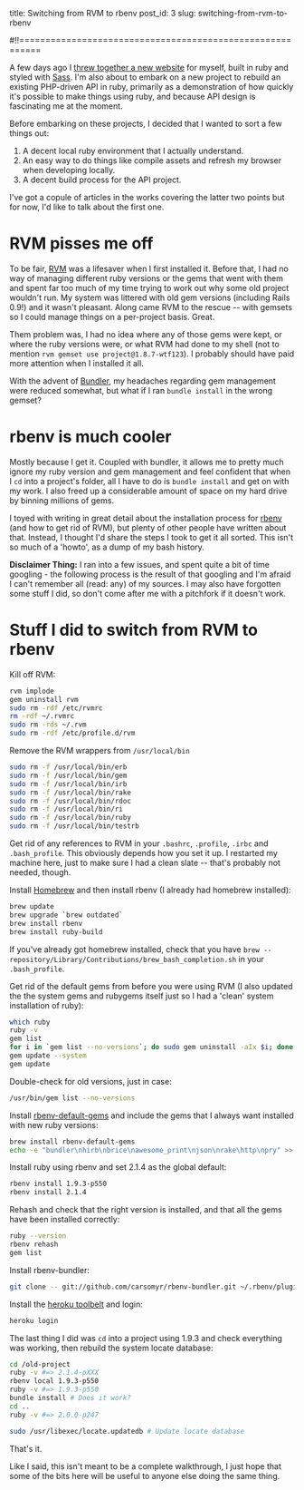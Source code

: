 title: Switching from RVM to rbenv
post_id: 3
slug: switching-from-rvm-to-rbenv

#!!==========================================================

A few days ago I [threw together a new website](http://me.dasmith.co.uk/articles/new-job-new-website-131002) for myself, built in ruby and styled with [Sass](http://sass-lang.com/). I'm also about to embark on a new project to rebuild an existing PHP-driven API in ruby, primarily as a demonstration of how quickly it's possible to make things using ruby, and because API design is fascinating me at the moment.

Before embarking on these projects, I decided that I wanted to sort a few things out:

1. A decent local ruby environment that I actually understand.
2. An easy way to do things like compile assets and refresh my browser when developing locally.
3. A decent build process for the API project.

I've got a copule of articles in the works covering the latter two points but for now, I'd like to talk about the first one.

# RVM pisses me off

To be fair, [RVM](https://github.com/wayneeseguin/rvm) was a lifesaver when I first installed it. Before that, I had no way of managing different ruby versions or the gems that went with them and spent far too much of my time trying to work out why some old project wouldn't run. My system was littered with old gem versions (including Rails 0.9!) and it wasn't pleasant. Along came RVM to the rescue -- with gemsets so I could manage things on a per-project basis. Great.

Them problem was, I had no idea where any of those gems were kept, or where the ruby versions were, or what RVM had done to my shell (not to mention `rvm gemset use project@1.8.7-wtf123`). I probably should have paid more attention when I installed it all.

With the advent of [Bundler](http://bundler.io/), my headaches regarding gem management were reduced somewhat, but what if I ran `bundle install` in the wrong gemset?

# rbenv is much cooler

Mostly because I get it. Coupled with bundler, it allows me to pretty much ignore my ruby version and gem management and feel confident that when I `cd` into a project's folder, all I have to do is `bundle install` and get on with my work. I also freed up a considerable amount of space on my hard drive by binning millions of gems.

I toyed with writing in great detail about the installation process for [rbenv](https://github.com/sstephenson/rbenv) (and how to get rid of RVM), but plenty of other people have written about that. Instead, I thought I'd share the steps I took to get it all sorted. This isn't so much of a 'howto', as a dump of my bash history.

**Disclaimer Thing:** I ran into a few issues, and spent quite a bit of time googling - the following process is the result of that googling and I'm afraid I can't remember all (read: any) of my sources. I may also have forgotten some stuff I did, so don't come after me with a pitchfork if it doesn't work.

# Stuff I did to switch from RVM to rbenv

Kill off RVM:

````bash
rvm implode
gem uninstall rvm
sudo rm -rdf /etc/rvmrc
rm -rdf ~/.rvmrc
sudo rm -rds ~/.rvm
sudo rm -rdf /etc/profile.d/rvm
````

Remove the RVM wrappers from `/usr/local/bin`

````bash
sudo rm -f /usr/local/bin/erb
sudo rm -f /usr/local/bin/gem
sudo rm -f /usr/local/bin/irb
sudo rm -f /usr/local/bin/rake
sudo rm -f /usr/local/bin/rdoc
sudo rm -f /usr/local/bin/ri
sudo rm -f /usr/local/bin/ruby
sudo rm -f /usr/local/bin/testrb
````

Get rid of any references to RVM in your `.bashrc`, `.profile`, `.irbc` and `.bash_profile`. This obviously depends how you set it up. I restarted my machine here, just to make sure I had a clean slate -- that's probably not needed, though.

Install [Homebrew](http://brew.sh/) and then install rbenv (I already had homebrew installed):

````bash
brew update
brew upgrade `brew outdated`
brew install rbenv
brew install ruby-build
````

If you've already got homebrew installed, check that you have `brew --repository/Library/Contributions/brew_bash_completion.sh` in your `.bash_profile`.

Get rid of the default gems from before you were using RVM (I also updated the the system gems and rubygems itself just so I had a 'clean' system installation of ruby):

````bash
which ruby
ruby -v
gem list
for i in `gem list --no-versions`; do sudo gem uninstall -aIx $i; done
gem update --system
gem update
````

Double-check for old versions, just in case:

````bash
/usr/bin/gem list --no-versions
````

Install [rbenv-default-gems](https://github.com/sstephenson/rbenv-default-gems) and include the gems that I always want installed with new ruby versions:

````bash
brew install rbenv-default-gems
echo -e "bundler\nhirb\nbrice\nawesome_print\njson\nrake\http\npry" >> ~/.rbenv/default-gems
````

Install ruby using rbenv and set 2.1.4 as the global default:

````bash
rbenv install 1.9.3-p550
rbenv install 2.1.4
````

Rehash and check that the right version is installed, and that all the gems have been installed correctly:

````bash
ruby --version
rbenv rehash
gem list
````

Install rbenv-bundler:

````bash
git clone -- git://github.com/carsomyr/rbenv-bundler.git ~/.rbenv/plugins/bundler
````

Install the [heroku toolbelt](https://toolbelt.herokuapp.com/) and login:

````bash
heroku login
````

The last thing I did was `cd` into a project using 1.9.3 and check everything was working, then rebuild the system locate database:

````bash
cd /old-project
ruby -v #=> 2.1.4-pXXX
rbenv local 1.9.3-p550
ruby -v #=> 1.9.3-p550
bundle install # Does it work?
cd ..
ruby -v #=> 2.0.0-p247

sudo /usr/libexec/locate.updatedb # Update locate database
````

That's it.

Like I said, this isn't meant to be a complete walkthrough, I just hope that some of the bits here will be useful to anyone else doing the same thing.
